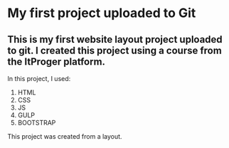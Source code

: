 # My first project uploaded to Git
## This is my first website layout project uploaded to git. I created this project using a course from the ItProger platform.

In this project, I used:
1. HTML
2. CSS
3. JS
4. GULP
5. BOOTSTRAP

This project was created from a layout.